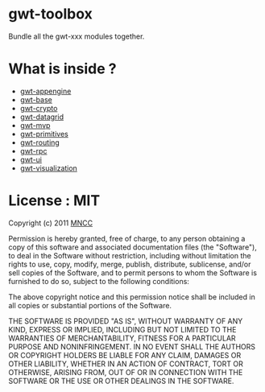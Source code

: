 gwt-toolbox
===========

Bundle all the gwt-xxx modules together.

What is inside ?
================

* [gwt-appengine](https://github.com/csavelief/gwt-toolbox/tree/master/src/fr/mncc/gwttoolbox/appengine)
* [gwt-base](https://github.com/csavelief/gwt-toolbox/tree/master/src/fr/mncc/gwttoolbox/base)
* [gwt-crypto](https://github.com/csavelief/gwt-toolbox/tree/master/src/fr/mncc/gwttoolbox/crypto)
* [gwt-datagrid](https://github.com/csavelief/gwt-toolbox/tree/master/src/fr/mncc/gwttoolbox/datagrid)
* [gwt-mvp](https://github.com/csavelief/gwt-toolbox/tree/master/src/fr/mncc/gwttoolbox/mvp)
* [gwt-primitives](https://github.com/csavelief/gwt-toolbox/tree/master/src/fr/mncc/gwttoolbox/primitives)
* [gwt-routing](https://github.com/csavelief/gwt-toolbox/tree/master/src/fr/mncc/gwttoolbox/routing)
* [gwt-rpc](https://github.com/csavelief/gwt-toolbox/tree/master/src/fr/mncc/gwttoolbox/rpc)
* [gwt-ui](https://github.com/csavelief/gwt-toolbox/tree/master/src/fr/mncc/gwttoolbox/ui)
* [gwt-visualization](https://github.com/csavelief/gwt-toolbox/tree/master/src/fr/mncc/gwttoolbox/visualization)

License : MIT
=============

Copyright (c) 2011 [MNCC](http://www.mncc.fr/)

Permission is hereby granted, free of charge, to any person obtaining a copy of this software and
associated documentation files (the "Software"), to deal in the Software without restriction,
including without limitation the rights to use, copy, modify, merge, publish, distribute,
sublicense, and/or sell copies of the Software, and to permit persons to whom the Software is
furnished to do so, subject to the following conditions:

The above copyright notice and this permission notice shall be included in all copies or
substantial portions of the Software.

THE SOFTWARE IS PROVIDED "AS IS", WITHOUT WARRANTY OF ANY KIND, EXPRESS OR IMPLIED, INCLUDING BUT
NOT LIMITED TO THE WARRANTIES OF MERCHANTABILITY, FITNESS FOR A PARTICULAR PURPOSE AND
NONINFRINGEMENT. IN NO EVENT SHALL THE AUTHORS OR COPYRIGHT HOLDERS BE LIABLE FOR ANY CLAIM,
DAMAGES OR OTHER LIABILITY, WHETHER IN AN ACTION OF CONTRACT, TORT OR OTHERWISE, ARISING FROM,
OUT OF OR IN CONNECTION WITH THE SOFTWARE OR THE USE OR OTHER DEALINGS IN THE SOFTWARE.

